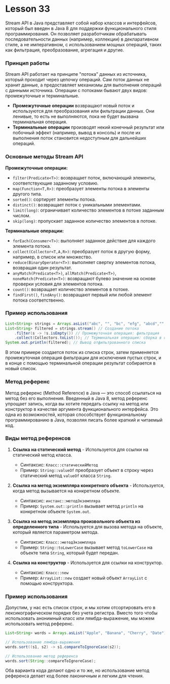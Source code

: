 # Lesson 33

Stream API в Java представляет собой набор классов и интерфейсов, который был введен в Java 8 для поддержки функционального стиля программирования. Он позволяет разработчикам обрабатывать последовательности данных (например, коллекции) в декларативном стиле, а не императивном, с использованием мощных операций, таких как фильтрация, преобразование, агрегация и другие.

### Принцип работы

Stream API работает на принципе "потока" данных из источника, который проходит через цепочку операций. Сам поток данных не хранит данные, а предоставляет механизмы для выполнения операций с данными источника. Операции с потоками бывают двух видов: промежуточные и терминальные.

- **Промежуточные операции** возвращают новый поток и используются для преобразования или фильтрации данных. Они ленивые, то есть не выполняются, пока не будет вызвана терминальная операция.
- **Терминальные операции** производят некий конечный результат или побочный эффект (например, вывод в консоль) и после их выполнения поток становится недоступным для дальнейших операций.

### Основные методы Stream API

**Промежуточные операции:**

- `filter(Predicate<T>)`: возвращает поток, включающий элементы, соответствующие заданному условию.
- `map(Function<T,R>)`: преобразует элементы потока в элементы другого типа.
- `sorted()`: сортирует элементы потока.
- `distinct()`: возвращает поток с уникальными элементами.
- `limit(long)`: ограничивает количество элементов в потоке заданным числом.
- `skip(long)`: пропускает заданное количество элементов в потоке.

**Терминальные операции:**

- `forEach(Consumer<T>)`: выполняет заданное действие для каждого элемента потока.
- `collect(Collector<T,A,R>)`: преобразует поток в другую форму, например, в список или множество.
- `reduce(BinaryOperator<T>)`: выполняет свертку элементов потока, возвращая один результат.
- `anyMatch(Predicate<T>)`, `allMatch(Predicate<T>)`, `noneMatch(Predicate<T>)`: возвращают булево значение на основе проверки условия для элементов потока.
- `count()`: возвращает количество элементов в потоке.
- `findFirst()`, `findAny()`: возвращают первый или любой элемент потока соответственно.

### Пример использования

```java
List<String> strings = Arrays.asList("abc", "", "bc", "efg", "abcd","", "jkl");
List<String> filtered = strings.stream() // Создание потока
    .filter(s -> !s.isEmpty()) // Промежуточная операция: фильтрация
    .collect(Collectors.toList()); // Терминальная операция: сборка в список
System.out.println(filtered); // Вывод отфильтрованного списка
```

В этом примере создается поток из списка строк, затем применяется промежуточная операция фильтрации для исключения пустых строк, и в конце с помощью терминальной операции результат собирается в новый список.


### Метод референс

Метод референс (Method Reference) в Java — это способ ссылаться на метод без его выполнения. Введенный в Java 8, метод референс упрощает запись, когда вы хотите передать ссылку на метод или конструктор в качестве аргумента функционального интерфейса. Это одна из возможностей, которая способствует функциональному программированию в Java, позволяя писать более краткий и читаемый код.

### Виды метод референсов

1. **Ссылка на статический метод** - Используется для ссылки на статический метод класса.
    - Синтаксис: `Класс::статическийМетод`
    - Пример: `String::valueOf` преобразует объект в строку через статический метод `valueOf` класса `String`.

2. **Ссылка на метод экземпляра конкретного объекта** - Используется, когда метод вызывается на конкретном объекте.
    - Синтаксис: `инстанс::методЭкземпляра`
    - Пример: `System.out::println` вызывает метод `println` на конкретном объекте `System.out`.

3. **Ссылка на метод экземпляра произвольного объекта из определенного типа** - Используется для вызова метода на объекте, который является параметром метода.
    - Синтаксис: `Класс::методЭкземпляра`
    - Пример: `String::toLowerCase` вызывает метод `toLowerCase` на объекте типа `String`, который будет передан.

4. **Ссылка на конструктор** - Используется для ссылки на конструктор.
    - Синтаксис: `Класс::new`
    - Пример: `ArrayList::new` создает новый объект `ArrayList` с помощью конструктора.

### Пример использования

Допустим, у нас есть список строк, и мы хотим отсортировать его в лексикографическом порядке без учета регистра. Вместо того чтобы использовать анонимный класс или лямбда-выражение, мы можем использовать метод референс.

```java
List<String> words = Arrays.asList("Apple", "Banana", "Cherry", "Date");

// Использование лямбда-выражения
words.sort((s1, s2) -> s1.compareToIgnoreCase(s2));

// Использование метод референса
words.sort(String::compareToIgnoreCase);
```

Оба варианта кода делают одно и то же, но использование метод референса делает код более лаконичным и легким для чтения.
